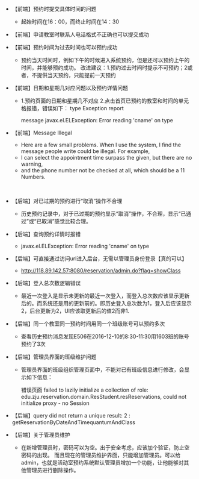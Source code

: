 * 【前端】预约时提交具体时间的问题

  * 起始时间在16：00，而终止时间在14：30

* 【前端】申请教室时联系人电话格式不正确也可以提交成功

* 【前端】预约时间为过去时间也可以预约成功

  - 预约当天时间时，例如下午的时候进入系统预约，但是还可以预约上午的时间，并能够预约成功。
    改进建议：1.预约过去时间时提示不可预约；2或者，不提供当天预约，只能提前一天预约

* 【前端】日期和星期几对应问题以及预约详情问题

  - 1.预约页面的日期和星期几不对应
    2.点击首页已预约的教室和时间的单元格报错，错误如下：
    type Exception report

    message javax.el.ELException: Error reading 'cname' on type 

* 【前端】Message Illegal

  - Here are a few small problems. When I use the system, I find the message people write could be illegal. For example, 
  - I can select the appointment time surpass the given, but there are no warning, 
  - and the phone number not be checked at all, which should be a 11 Numbers.

  ​

* 【后端】对已过期的预约进行“取消”操作不合理

  * 历史预约记录中，对于已过期的预约显示“取消”操作，不合理，显示“已通过”或“已取消”感觉比较合理。

* 【后端】查询预约详情时报错 

  * javax.el.ELException: Error reading 'cname' on type 

* 【后端】可直接通过访问url进入后台，无需以管理员身份登录【真的可以】

  * http://118.89.142.57:8080/reservation/admin.do?flag=showClass

* 【后端】登入总次数逻辑错误

  * 最近一次登入是显示未更新的最近一次登入，而登入总次数应该显示更新后的。而系统还是用的更新前的。即历史登入总次数为1，登入后应该显示2，后台更新为2，UI应该取更新后的值2而非1.

* 【后端】同一个教室同一预约时间用同一个班级账号可以预约多次

  * 查看历史预约消息发现E506在2016-12-10的8:30-11:30用1603班的账号预约了3次

* 【后端】管理员界面的班级维护问题

  * 管理员界面的班级组织管理页面中，不能对已有班级信息进行修改，会显示如下信息：

    错误页面  failed to lazily initialize a collection of role: edu.zju.reservation.domain.ResStudent.resReservations, could not initialize proxy - no Session

* 【后端】query did not return a unique result: 2 : getReservationByDateAndTimequantumAndClass

* 【后端】关于管理员维护

  * 在新增管理员时，密码可以为空。出于安全考虑，应该加个验证，防止空密码的出现。
    而且现在的管理员维护界面，只能增加管理员。可以给admin，也就是活动室预约系统默认管理员增加一个功能，让他能够对其他管理员进行删除操作。